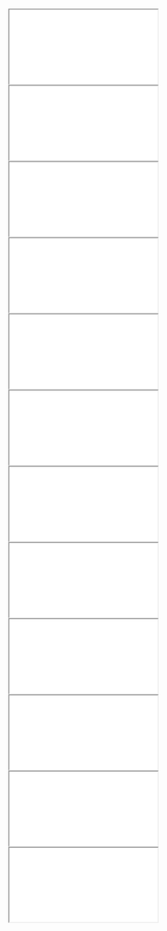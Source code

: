 
<head>
<meta charset='UTF-8'>
<meta http-equiv="Permissions-Policy" content="interest-cohort=()">
<meta http-equiv="Permissions-Policy" content="browsing-topics=()">
<link rel=stylesheet href='./reset.css'>
<link rel=stylesheet href='./demo-galley.css'>

<style>

  body {
    padding:                5mm; }

</style>

</head>


<pl-page class=template>
<pl-frameholder><iframe src='./galley.html'></iframe></pl-frameholder>
<pl-frameholder><iframe src='./galley.html'></iframe></pl-frameholder>
</pl-page>

<pl-page>
<pl-frameholder><iframe src='./galley.html'></iframe></pl-frameholder>
<pl-frameholder><iframe src='./galley.html'></iframe></pl-frameholder>
</pl-page>

<pl-page>
<pl-frameholder><iframe src='./galley.html'></iframe></pl-frameholder>
<pl-frameholder><iframe src='./galley.html'></iframe></pl-frameholder>
</pl-page>

<pl-page>
<pl-frameholder><iframe src='./galley.html'></iframe></pl-frameholder>
<pl-frameholder><iframe src='./galley.html'></iframe></pl-frameholder>
</pl-page>

<pl-page>
<pl-frameholder><iframe src='./galley.html'></iframe></pl-frameholder>
<pl-frameholder><iframe src='./galley.html'></iframe></pl-frameholder>
</pl-page>

<pl-page>
<pl-frameholder><iframe src='./galley.html'></iframe></pl-frameholder>
<pl-frameholder><iframe src='./galley.html'></iframe></pl-frameholder>
</pl-page>

<script src='/browserified/mudom+linefinder.js'></script>
<script src='./ops2.js'></script>

